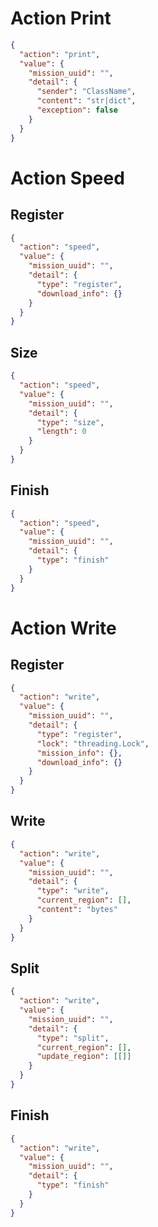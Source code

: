 # Action Print
```json
{
  "action": "print",
  "value": {
    "mission_uuid": "",
    "detail": {
      "sender": "ClassName",
      "content": "str|dict",
      "exception": false
    }
  }
}
```

# Action Speed
## Register
```json
{
  "action": "speed",
  "value": {
    "mission_uuid": "",
    "detail": {
      "type": "register",
      "download_info": {}
    }
  }
}
```

## Size
```json
{
  "action": "speed",
  "value": {
    "mission_uuid": "",
    "detail": {
      "type": "size",
      "length": 0
    }
  }
}
```

## Finish
```json
{
  "action": "speed",
  "value": {
    "mission_uuid": "",
    "detail": {
      "type": "finish"
    }
  }
}
```

# Action Write
## Register
```json
{
  "action": "write",
  "value": {
    "mission_uuid": "",
    "detail": {
      "type": "register",
      "lock": "threading.Lock",
      "mission_info": {},
      "download_info": {}
    }
  }
}
```

## Write
```json
{
  "action": "write",
  "value": {
    "mission_uuid": "",
    "detail": {
      "type": "write",
      "current_region": [],
      "content": "bytes"
    }
  }
}
```

## Split
```json
{
  "action": "write",
  "value": {
    "mission_uuid": "",
    "detail": {
      "type": "split",
      "current_region": [],
      "update_region": [[]]
    }
  }
}
```

## Finish
```json
{
  "action": "write",
  "value": {
    "mission_uuid": "",
    "detail": {
      "type": "finish"
    }
  }
}
```
